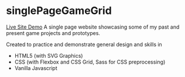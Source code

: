 # singlePageGameGrid
<a href ="https://caffi-nate.github.io/singlePageGameGrid/dist/">Live Site Demo</a>
A single page website showcasing some of my past and present game projects and prototypes.

Created to practice and demonstrate general design and skills in
- HTML5 (with SVG Graphics)
- CSS (with Flexbox and CSS Grid, Sass for CSS preprocessing)
- Vanilla Javascript


